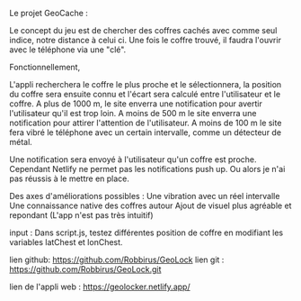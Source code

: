 Le projet GeoCache :

Le concept du jeu est de chercher des coffres cachés avec comme seul indice, notre distance à celui ci.
Une fois le coffre trouvé, il faudra l'ouvrir avec le téléphone via une "clé".

Fonctionnellement, 

L'appli recherchera le coffre le plus proche et le sélectionnera,
la position du coffre sera ensuite connu et l'écart sera calculé entre l'utilisateur et le coffre.
A plus de 1000 m, le site enverra une notification pour avertir l'utilisateur qu'il est trop loin.
A moins de 500 m le site enverra une notification pour attirer l'attention de l'utilisateur.
A moins de 100 m le site fera vibré le téléphone avec un certain intervalle, comme un détecteur de métal.

Une notification sera envoyé à l'utilisateur qu'un coffre est proche.
Cependant Netlify ne permet pas les notifications push up.
Ou alors je n'ai pas réussis à le mettre en place.

Des axes d'améliorations possibles : 
    Une vibration avec un réel intervalle
    Une connaissance native des coffres autour
    Ajout de visuel plus agréable et repondant (L'app n'est pas très intuitif)


input : 
Dans script.js, testez différentes position de coffre en modifiant 
les variables latChest et lonChest.

lien github: https://github.com/Robbirus/GeoLock
lien git : https://github.com/Robbirus/GeoLock.git

lien de l'appli web : https://geolocker.netlify.app/